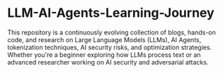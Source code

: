 # LLM-AI-Agents-Learning-Journey
This repository is a continuously evolving collection of blogs, hands-on code, and research on Large Language Models (LLMs), AI Agents, tokenization techniques, AI security risks, and optimization strategies. Whether you're a beginner exploring how LLMs process text or an advanced researcher working on AI security and adversarial attacks.
